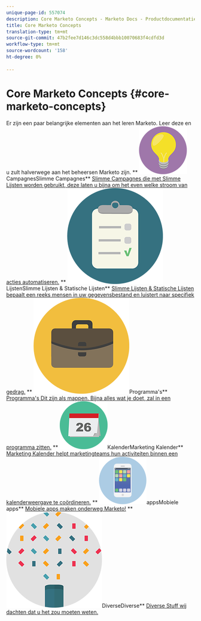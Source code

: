 ```yaml
---
unique-page-id: 557074
description: Core Marketo Concepts - Marketo Docs - Productdocumentatie
title: Core Marketo Concepts
translation-type: tm+mt
source-git-commit: 47b2fee7d146c3dc558d4bbb10070683f4cdfd3d
workflow-type: tm+mt
source-wordcount: '158'
ht-degree: 0%

---
```



# Core Marketo Concepts {#core-marketo-concepts}

Er zijn een paar belangrijke elementen aan het leren Marketo. Leer deze en u zult halverwege aan het beheersen Marketo zijn.
** ![Slimme](assets/seo-01.png)CampagnesSlimme Campagnes** [Slimme Campagnes die met Slimme Lijsten worden gebruikt, deze laten u bijna om het even welke stroom van acties automatiseren.](https://docs.marketo.com/display/DOCS/Smart+Campaigns)     ** ![Slimme Lijsten &amp; Statische](assets/office-35.png)LijstenSlimme Lijsten &amp; Statische Lijsten** [Slimme Lijsten &amp; Statische Lijsten bepaalt een reeks mensen in uw gegevensbestand en luistert naar specifiek gedrag.](https://docs.marketo.com/display/DOCS/Smart+Lists+and+Static+Lists)     ** ![](assets/office-02.png)Programma&#39;s** [Programma&#39;s Dit zijn als mappen. Bijna alles wat je doet, zal in een programma zitten.](https://docs.marketo.com/display/DOCS/Programs)     ** ![Marketing](assets/office-10.png)KalenderMarketing Kalender** [Marketing Kalender helpt marketingteams hun activiteiten binnen een kalenderweergave te coördineren.](https://docs.marketo.com/display/DOCS/Marketing+Calendar)     ** ![Mobiele](assets/mobile-apps.png)appsMobiele apps** [Mobiele apps maken onderweg Marketo!](core-marketo-concepts/mobile-apps.md)     ** ![](assets/party-11.png)DiverseDiverse** [Diverse Stuff wij dachten dat u het zou moeten weten.](https://docs.marketo.com/display/DOCS/Miscellaneous)